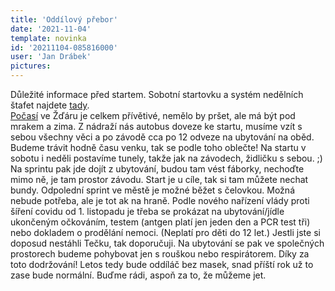 ```yaml
---
title: 'Oddílový přebor'
date: '2021-11-04'
template: novinka
id: '20211104-085816000'
user: 'Jan Drábek'
pictures:
---
```

Důležité informace před startem.
Sobotní startovku a systém nedělních štafet najdete [tady](https://drive.google.com/file/d/1Oe4KNoWcibxa-2LP6mbuOX_4KXAgtIUA/view?usp=sharing).  
[Počasí](https://www.yr.no/nb/v%C3%A6rvarsel/daglig-tabell/2-3061695/Tsjekkia/Kraj%20Vyso%C4%8Dina/Okres%20%C5%BD%C4%8F%C3%A1r%20nad%20S%C3%A1zavou/%C5%BD%C4%8F%C3%A1r%20nad%20S%C3%A1zavou) ve Žďáru je celkem přívětivé, nemělo by pršet, ale má být pod mrakem a zima. Z nádraží nás autobus doveze ke startu, musíme vzít s sebou všechny věci a po závodě cca po 12 odveze na ubytování na oběd. Budeme trávit hodně času venku, tak se podle toho oblečte! Na startu v sobotu i neděli postavíme tunely, takže jak na závodech, židličku s sebou. ;) Na sprintu pak jde dojít z ubytování, budou tam vést fáborky, nechoďte mimo ně, je tam prostor závodu. Start je u cíle, tak si tam můžete nechat bundy. Odpolední sprint ve městě je možné běžet s čelovkou. Možná nebude potřeba, ale je tot ak na hraně. 
Podle nového nařízení vlády proti šíření covidu od 1. listopadu je třeba se prokázat na ubytování/jídle ukončeným očkováním, testem (antgen platí jen jeden den a PCR test tři) nebo dokladem o prodělání nemoci. (Neplatí pro děti do 12 let.) Jestli jste si doposud nestáhli Tečku, tak doporučuji. Na ubytování se pak ve společných prostorech budeme pohybovat jen s rouškou nebo respirátorem. Díky za toto dodržování!
Letos tedy bude oddíláč bez masek, snad příští rok už to zase bude normální. Buďme rádi, aspoň za to, že můžeme jet. 


